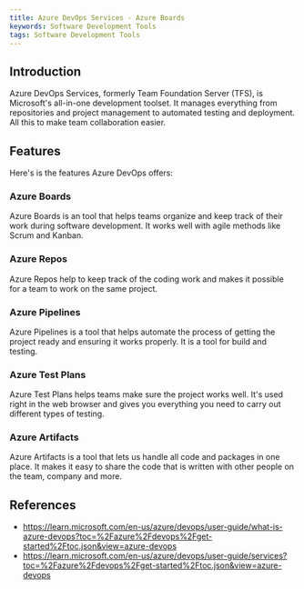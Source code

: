 ```yaml
---
title: Azure DevOps Services - Azure Boards
keywords: Software Development Tools
tags: Software Development Tools
---
```


## Introduction

Azure DevOps Services, formerly Team Foundation Server (TFS), is Microsoft's all-in-one development toolset. It manages everything from repositories and project management to automated testing and deployment. All this to make team collaboration easier.

## Features

Here's is the features Azure DevOps offers:

### Azure Boards

Azure Boards is an tool that helps teams organize and keep track of their work during software development. It works well with agile methods like Scrum and Kanban.

### Azure Repos

Azure Repos help to keep track of the coding work and makes it possible for a team to work on the same project.

### Azure Pipelines

Azure Pipelines is a tool that helps automate the process of getting the project ready and ensuring it works properly. It is a tool for build and testing.

### Azure Test Plans

Azure Test Plans helps teams make sure the project works well. It's used right in the web browser and gives you everything you need to carry out different types of testing.

### Azure Artifacts

Azure Artifacts is a tool that lets us handle all code and packages in one place. It makes it easy to share the code that is written with other people on the team, company and more.

## References

- https://learn.microsoft.com/en-us/azure/devops/user-guide/what-is-azure-devops?toc=%2Fazure%2Fdevops%2Fget-started%2Ftoc.json&view=azure-devops
- https://learn.microsoft.com/en-us/azure/devops/user-guide/services?toc=%2Fazure%2Fdevops%2Fget-started%2Ftoc.json&view=azure-devops
